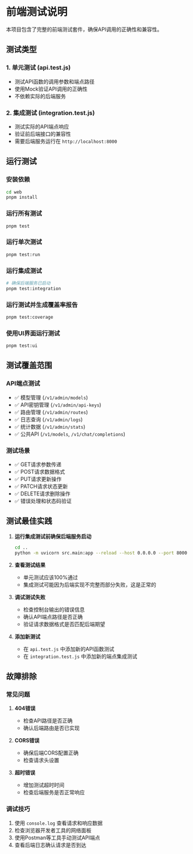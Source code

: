 # 前端测试说明

本项目包含了完整的前端测试套件，确保API调用的正确性和兼容性。

## 测试类型

### 1. 单元测试 (api.test.js)
- 测试API函数的调用参数和端点路径
- 使用Mock验证API调用的正确性
- 不依赖实际的后端服务

### 2. 集成测试 (integration.test.js)
- 测试实际的API端点响应
- 验证前后端接口的兼容性
- 需要后端服务运行在 `http://localhost:8000`

## 运行测试

### 安装依赖
```bash
cd web
pnpm install
```

### 运行所有测试
```bash
pnpm test
```

### 运行单次测试
```bash
pnpm test:run
```

### 运行集成测试
```bash
# 确保后端服务已启动
pnpm test:integration
```

### 运行测试并生成覆盖率报告
```bash
pnpm test:coverage
```

### 使用UI界面运行测试
```bash
pnpm test:ui
```

## 测试覆盖范围

### API端点测试
- ✅ 模型管理 (`/v1/admin/models`)
- ✅ API密钥管理 (`/v1/admin/api-keys`)
- ✅ 路由管理 (`/v1/admin/routes`)
- ✅ 日志查询 (`/v1/admin/logs`)
- ✅ 统计数据 (`/v1/admin/stats`)
- ✅ 公共API (`/v1/models`, `/v1/chat/completions`)

### 测试场景
- ✅ GET请求参数传递
- ✅ POST请求数据格式
- ✅ PUT请求更新操作
- ✅ PATCH请求状态更新
- ✅ DELETE请求删除操作
- ✅ 错误处理和状态码验证

## 测试最佳实践

1. **运行集成测试前确保后端服务启动**
   ```bash
   cd ..
   python -m uvicorn src.main:app --reload --host 0.0.0.0 --port 8000
   ```

2. **查看测试结果**
   - 单元测试应该100%通过
   - 集成测试可能因为后端实现不完整而部分失败，这是正常的

3. **调试测试失败**
   - 检查控制台输出的错误信息
   - 确认API端点路径是否正确
   - 验证请求数据格式是否匹配后端期望

4. **添加新测试**
   - 在 `api.test.js` 中添加新的API函数测试
   - 在 `integration.test.js` 中添加新的端点集成测试

## 故障排除

### 常见问题

1. **404错误**
   - 检查API路径是否正确
   - 确认后端路由是否已实现

2. **CORS错误**
   - 确保后端CORS配置正确
   - 检查请求头设置

3. **超时错误**
   - 增加测试超时时间
   - 检查后端服务是否正常响应

### 调试技巧

1. 使用 `console.log` 查看请求和响应数据
2. 检查浏览器开发者工具的网络面板
3. 使用Postman等工具手动测试API端点
4. 查看后端日志确认请求是否到达
